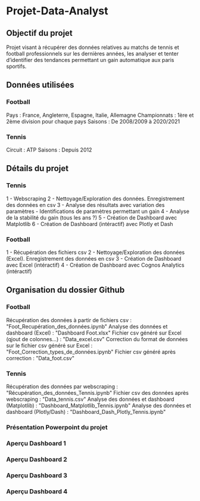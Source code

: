 # Projet-Data-Analyst

## Objectif du projet
Projet visant à récupérer des données relatives au matchs de tennis et football professionnels sur les dernières années, les analyser et tenter d’identifier des tendances permettant un gain automatique aux paris sportifs.




## Données utilisées
### Football
Pays : France, Angleterre, Espagne, Italie, Allemagne
Championnats : 1ère et 2ème division pour chaque pays
Saisons : De 2008/2009 à 2020/2021

### Tennis
Circuit : ATP
Saisons : Depuis 2012 




## Détails du projet
### Tennis
1 - Webscraping
2 - Nettoyage/Exploration des données. Enregistrement des données en csv
3 - Analyse des résultats avec variation des paramètres - Identifications de paramètres permettant un gain
4 - Analyse de la stabilité du gain (tous les ans ?)
5 - Création de Dashboard avec Matplotlib
6 - Création de Dashboard (intéractif) avec Plotly et Dash 

### Football
1 - Récupération des fichiers csv
2 - Nettoyage/Exploration des données (Excel). Enregistrement des données en csv
3 - Création de Dashboard avec Excel (intéractif) 
4 - Création de Dashboard avec Cognos Analytics (intéractif)





## Organisation du dossier Github
### Football
Récupération des données à partir de fichiers csv : "Foot_Recupération_des_données.ipynb"
Analyse des données et dashboard (Excel) : "Dashboard Foot.xlsx"
Fichier csv généré sur Excel (qjout de colonnes...) : "Data_excel.csv"
Correction du format de données sur le fichier csv généré sur Excel : "Foot_Correction_types_de_données.ipynb"
Fichier csv généré après correction : "Data_foot.csv"
  
### Tennis
Récupération des données par webscraping : "Récupération_des_données_Tennis.ipynb"
Fichier csv des données après webscraping : "Data_tennis.csv"
Analyse des données et dashboard (Matplotlib) : "Dashboard_Matplotlib_Tennis.ipynb"
Analyse des données et dashboard (Plotly/Dash) : "Dashboard_Dash_Plotly_Tennis.ipynb"
  
### Présentation Powerpoint du projet
### Aperçu Dashboard 1
### Aperçu Dashboard 2
### Aperçu Dashboard 3
### Aperçu Dashboard 4


